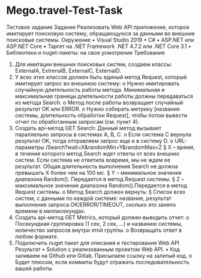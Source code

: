 # Mego.travel-Test-Task
Тестовое задание
Задание
Реализовать Web API приложение, которое имитирует 
поисковую систему, обращающуюся за данными во внешние 
поисковые системы.
Окружение
• Visual Studio 2019
• C#
• ASP.NET или ASP.NET Core
• Таргет на .NET Framework .NET 4.7.2 или .NET Core 3.1
• Библиотеки и nuget-пакеты: на свое усмотрение
Требования
1. Для имитации внешних поисковых систем, создаем классы: 
ExternalA, ExtrenalB, ExternalC, ExternalD.
2. У всех этих классов должен быть единый метод Request, 
который имитирует запрос во внешнюю систему:
o Нужно имитировать случайную длительность 
работы метода. Минимальная и максимальная 
границы длительности работы должны передаваться 
из метода Search.
o Метод после работы возвращает случайный 
результат OK или ERROR.
o Нужно собирать метрику [название системы, 
длительность обработки Request], чтобы потом 
вывести отчет по обработанным запросам (см. пункт 
4).
3. Создать api-метод GET Search:
Данный метод вызывает параллельно запросы в 
системах A, B, C.
o Если система C вернула результат OK, тогда 
отправляем запрос еще и в систему D.
o URL-параметры
/Search?wait=X&randomMin=Y&randomMax=Z
§ Х – время, в течение которого метод Search 
ждет ответы от всех внешних систем. Если 
система не ответила вовремя, мы не ждем ее 
результат. Общая длительность выполнения 
Search не должна превышать X более чем на 
100 мс.
§ Y – минимальное значения диапазона 
Random(). Передается в метод Request
системы.
§ Z – максимальное значение диапазона 
Random().Передается в метод Request
системы.
o Метод Search должен вернуть:
§ Список всех систем, с данными по каждой 
системе: название, результат выполнения 
запроса OK/ERROR/TIMEOUT, сколько это 
заняло времени в миллисекундах.
4. Создать api-метод GET Metrics, который должен выводить 
отчет: 
o Посекундная группировка (1 сек, 2 сек, ...) и 
названию системы, количество запросов внутри этой 
группы.
o Возвращать ответ в любом формате.
5. Подключить nuget пакет для описания и тестирования Web
API
Результат
• Solution с реализованным проектом Web API.
• Код заливаем на Github или Gitlab. Присылаем ссылку на 
залитый код.
o Будет плюсом, если коммиты будут отражать 
последовательность вашей работы
